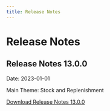 ```yaml
---
title: Release Notes
---
```


# Release Notes

## Release Notes 13.0.0

Date: 2023-01-01

Main Theme: Stock and Replenishment

[Download Release Notes 13.0.0](/files/ReleaseNotes_v13-0-00.pdf)




